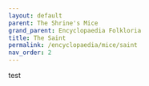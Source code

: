 ```yaml
---
layout: default
parent: The Shrine's Mice
grand_parent: Encyclopaedia Folkloria
title: The Saint
permalink: /encyclopaedia/mice/saint
nav_order: 2
---
```


test